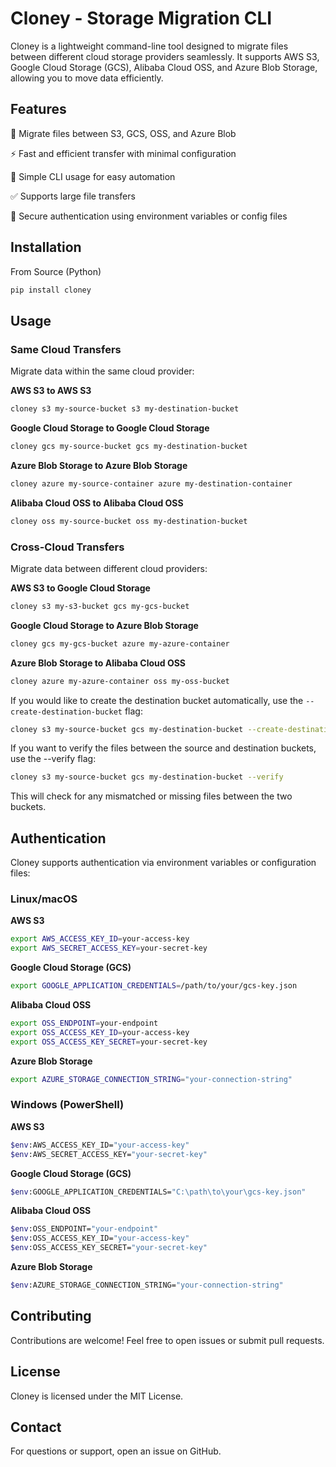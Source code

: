# Cloney - Storage Migration CLI

Cloney is a lightweight command-line tool designed to migrate files between different cloud storage providers seamlessly. It supports AWS S3, Google Cloud Storage (GCS), Alibaba Cloud OSS, and Azure Blob Storage, allowing you to move data efficiently.

## Features

🔄 Migrate files between S3, GCS, OSS, and Azure Blob

⚡ Fast and efficient transfer with minimal configuration

🔧 Simple CLI usage for easy automation

✅ Supports large file transfers

🔐 Secure authentication using environment variables or config files

## Installation

From Source (Python)

```sh
pip install cloney
```

## Usage

### Same Cloud Transfers

Migrate data within the same cloud provider:

**AWS S3 to AWS S3**

```sh
cloney s3 my-source-bucket s3 my-destination-bucket
```

**Google Cloud Storage to Google Cloud Storage**

```sh
cloney gcs my-source-bucket gcs my-destination-bucket
```

**Azure Blob Storage to Azure Blob Storage**

```sh
cloney azure my-source-container azure my-destination-container
```

**Alibaba Cloud OSS to Alibaba Cloud OSS**

```sh
cloney oss my-source-bucket oss my-destination-bucket
```

### Cross-Cloud Transfers

Migrate data between different cloud providers:

**AWS S3 to Google Cloud Storage**

```sh
cloney s3 my-s3-bucket gcs my-gcs-bucket
```

**Google Cloud Storage to Azure Blob Storage**

```sh
cloney gcs my-gcs-bucket azure my-azure-container
```

**Azure Blob Storage to Alibaba Cloud OSS**

```sh
cloney azure my-azure-container oss my-oss-bucket
```

If you would like to create the destination bucket automatically, use the `--create-destination-bucket` flag:

```sh
cloney s3 my-source-bucket gcs my-destination-bucket --create-destination-bucket
```

If you want to verify the files between the source and destination buckets, use the --verify flag:

```sh
cloney s3 my-source-bucket gcs my-destination-bucket --verify
```
This will check for any mismatched or missing files between the two buckets.

## Authentication

Cloney supports authentication via environment variables or configuration files:

### Linux/macOS

**AWS S3**

```sh
export AWS_ACCESS_KEY_ID=your-access-key
export AWS_SECRET_ACCESS_KEY=your-secret-key
```

**Google Cloud Storage (GCS)**

```sh
export GOOGLE_APPLICATION_CREDENTIALS=/path/to/your/gcs-key.json
```

**Alibaba Cloud OSS**

```sh
export OSS_ENDPOINT=your-endpoint
export OSS_ACCESS_KEY_ID=your-access-key
export OSS_ACCESS_KEY_SECRET=your-secret-key
```

**Azure Blob Storage**

```sh
export AZURE_STORAGE_CONNECTION_STRING="your-connection-string"
```

### Windows (PowerShell)

**AWS S3**

```sh
$env:AWS_ACCESS_KEY_ID="your-access-key"
$env:AWS_SECRET_ACCESS_KEY="your-secret-key"
```

**Google Cloud Storage (GCS)**

```sh
$env:GOOGLE_APPLICATION_CREDENTIALS="C:\path\to\your\gcs-key.json"
```

**Alibaba Cloud OSS**

```sh
$env:OSS_ENDPOINT="your-endpoint"
$env:OSS_ACCESS_KEY_ID="your-access-key"
$env:OSS_ACCESS_KEY_SECRET="your-secret-key"
```

**Azure Blob Storage**

```sh
$env:AZURE_STORAGE_CONNECTION_STRING="your-connection-string"
```

## Contributing

Contributions are welcome! Feel free to open issues or submit pull requests.

## License

Cloney is licensed under the MIT License.

## Contact

For questions or support, open an issue on GitHub.
